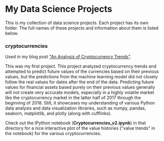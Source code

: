 # My Data Science Projects

This is my collection of data science projects.
Each project has its own folder. 
The full names of these projects and information about them
is listed below.

### cryptocurrencies

Used in my blog post ["An Analysis of Cryptocurrency Trends"](http://johncrattz.com/an-analysis-of-cryptocurrency-trends/).

This was my first project. 
This project analyzed cryptocurrency trends and attempted
to predict future values of the currencies based on their 
previous values, but the predictions from the machine learning 
model did not closely follow the real values for dates after 
the end of the data. Predicting future values for financial assets 
based purely on their previous values generally will not
create very accurate models, especially in a highly volatile
market like the cryptocurrency market in the latter half of 2017 
through the beginning of 2018. Still, it showcases my understanding 
of various Python data analysis and data visualization libraries, 
such as numpy, pandas, seaborn, matplotlib, and plotly 
(along with cufflinks).

Check out the IPython notebook (**Cryptocurrencies_v2.ipynb**) 
in that directory for a nice interactive plot of the value 
histories ("value trends" in the notebook) for the various 
cryptocurrencies.
